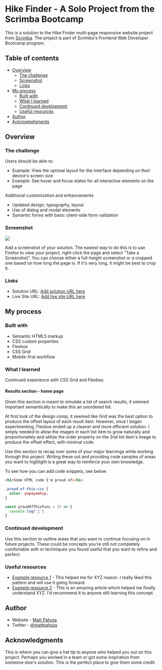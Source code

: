 # Hike Finder - A Solo Project from the Scrimba Bootcamp

This is a solution to the Hike Finder multi-page responsive website project from [Scrimba](https://www.scrimba.com). The project is part of Scrimba's Frontend Web Developer Bootcamp program.

## Table of contents

- [Overview](#overview)
  - [The challenge](#the-challenge)
  - [Screenshot](#screenshot)
  - [Links](#links)
- [My process](#my-process)
  - [Built with](#built-with)
  - [What I learned](#what-i-learned)
  - [Continued development](#continued-development)
  - [Useful resources](#useful-resources)
- [Author](#author)
- [Acknowledgments](#acknowledgments)


## Overview

### The challenge

Users should be able to:

- Example: View the optimal layout for the interface depending on their device's screen size
- Example: See hover and focus states for all interactive elements on the page

Additional customization and enhancements

- Updated design, typography, layout
- Use of dialog and modal elements
- Symantic forms with basic client-side form validation


### Screenshot

![](./screenshot.jpg)

Add a screenshot of your solution. The easiest way to do this is to use Firefox to view your project, right-click the page and select "Take a Screenshot". You can choose either a full-height screenshot or a cropped one based on how long the page is. If it's very long, it might be best to crop it.


### Links

- Solution URL: [Add solution URL here](https://your-solution-url.com)
- Live Site URL: [Add live site URL here](https://your-live-site-url.com)

## My process

### Built with

- Semantic HTML5 markup
- CSS custom properties
- Flexbox
- CSS Grid
- Mobile-first workflow


### What I learned

Continued experience with CSS Grid and Flexbox. 

#### Results section - home page

Given this section is meant to simulate a list of search results, it seemed important semantically to make this an unordered list. 

At first look of the design comp, it seemed like Grid was the best option to produce the offset layout of each result item. However, once I began experimenting, Flexbox ended up a cleaner and more efficient solution. I simply needed to allow the images in each list item to grow naturally and proportionately and utilize the order property on the 2nd list item's image to produce the offset effect, with minimal code.


Use this section to recap over some of your major learnings while working through this project. Writing these out and providing code samples of areas you want to highlight is a great way to reinforce your own knowledge.

To see how you can add code snippets, see below:

```html
<h1>Some HTML code I'm proud of</h1>
```
```css
.proud-of-this-css {
  color: papayawhip;
}
```
```js
const proudOfThisFunc = () => {
  console.log('🎉')
}
```

### Continued development

Use this section to outline areas that you want to continue focusing on in future projects. These could be concepts you're still not completely comfortable with or techniques you found useful that you want to refine and perfect.

### Useful resources

- [Example resource 1](https://www.example.com) - This helped me for XYZ reason. I really liked this pattern and will use it going forward.
- [Example resource 2](https://www.example.com) - This is an amazing article which helped me finally understand XYZ. I'd recommend it to anyone still learning this concept.


## Author

- Website - [Matt Pahuta](https://www.mattpahuta.com)
- Twitter - [@mattpahuta](https://www.twitter.com/MattPahuta)


## Acknowledgments

This is where you can give a hat tip to anyone who helped you out on this project. Perhaps you worked in a team or got some inspiration from someone else's solution. This is the perfect place to give them some credit.